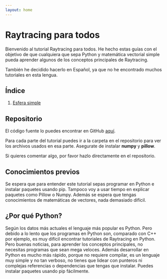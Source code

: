 ```yaml
---
layout: home
---
```


# Raytracing para todos

Bienvenido al tutorial Raytracing para todos. He hecho estas guías con el 
objetivo de que cualquiera que sepa Python y matemática vectorial simple 
pueda aprender algunos de los conceptos principales de Raytracing.

También he decidido hacerlo en Español, ya que no he encontrado muchos 
tutoriales en esta lengua.

## Índice

1. [Esfera simple](part-1)

## Repositorio

El código fuente lo puedes encontrar en GitHub
[aquí](https://github.com/sombra-studio/raytracing-para-todos).

Para cada parte del tutorial puedes ir a la carpeta en el repositorio para ver los
archivos usados en esa parte. Asegurate de instalar **numpy** y **pillow**.

Si quieres comentar algo, por favor hazlo directamente en el repositorio.

## Conocimientos previos

Se espera que para entender este tutorial sepas programar en Python e 
instalar paquetes usando pip. Tampoco voy a usar tiempo en explicar paquetes 
como Pillow o Numpy. Además se espera que tengas conocimientos de 
matemáticas de vectores, nada demasiado difícil.

## ¿Por qué Python?

Según los datos más actuales el lenguaje más popular es Python. Pero debido a
lo lento que los programas en Python son, comparado con C++ por ejemplo, es 
muy difícil encontrar tutoriales de Raytracing en Python. Pero buenas noticias,
para aprender los conceptos principales, no necesitas programas que sean 
mega veloces. Además desarrollar en Python es mucho más rápido, porque no 
requiere compilar, es un lenguaje muy simple y no tan verboso, no tienes que 
lidear con punteros ni complejas referencias o dependencias que tengas que 
instalar. Puedes instalar paquetes usando pip fácilmente.
